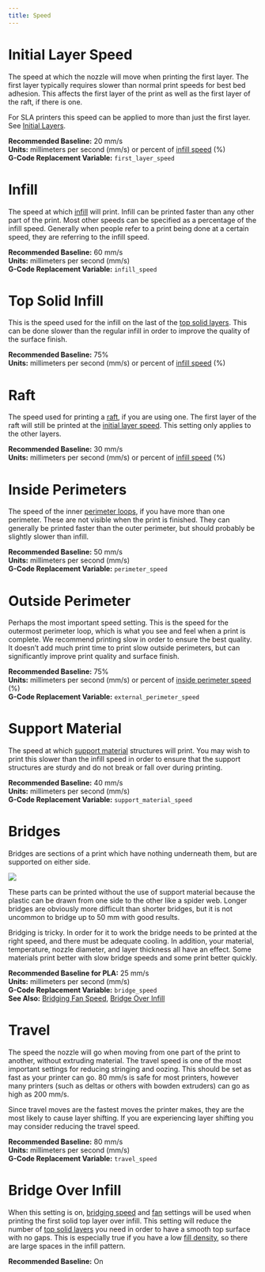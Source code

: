 ```yaml
---
title: Speed
---
```


Initial Layer Speed
===================

The speed at which the nozzle will move when printing the first layer. The first layer typically requires slower than normal print speeds for best bed adhesion. This affects the first layer of the print as well as the first layer of the raft, if there is one.

For SLA printers this speed can be applied to more than just the first layer. See [Initial Layers](sla-speed#initial-layers).

**Recommended Baseline:** 20 mm/s  
**Units:** millimeters per second (mm/s) or percent of [infill speed](#infill-speed) (%)  
**G-Code Replacement Variable:** `first_layer_speed`

Infill
======

The speed at which [infill](../general/infill) will print. Infill can be printed faster than any other part of the print. Most other speeds can be specified as a percentage of the infill speed. Generally when people refer to a print being done at a certain speed, they are referring to the infill speed.

**Recommended Baseline:** 60 mm/s  
**Units:** millimeters per second (mm/s)  
**G-Code Replacement Variable:** `infill_speed`

Top Solid Infill
================

This is the speed used for the infill on the last of the [top solid layers](../general/general#top-solid-layers). This can be done slower than the regular infill in order to improve the quality of the surface finish.

**Recommended Baseline:** 75%  
**Units:** millimeters per second (mm/s) or percent of [infill speed](#infill-speed) (%)

Raft
====

The speed used for printing a [raft](../adhesion/raft), if you are using one. The first layer of the raft will still be printed at the [initial layer speed](#initial-layer-speed). This setting only applies to the other layers.

**Recommended Baseline:** 30 mm/s  
**Units:** millimeters per second (mm/s) or percent of [infill speed](#infill-speed) (%)

Inside Perimeters
=================

The speed of the inner [perimeter loops](../general/general#perimeters), if you have more than one perimeter. These are not visible when the print is finished. They can generally be printed faster than the outer perimeter, but should probably be slightly slower than infill.

**Recommended Baseline:** 50 mm/s  
**Units:** millimeters per second (mm/s)  
**G-Code Replacement Variable:** `perimeter_speed`

Outside Perimeter
=================

Perhaps the most important speed setting. This is the speed for the outermost perimeter loop, which is what you see and feel when a print is complete. We recommend printing slow in order to ensure the best quality. It doesn’t add much print time to print slow outside perimeters, but can significantly improve print quality and surface finish.

**Recommended Baseline:** 75%  
**Units:** millimeters per second (mm/s) or percent of [inside perimeter speed](#inside-perimeters) (%)  
**G-Code Replacement Variable:** `external_perimeter_speed`

Support Material
================

The speed at which [support material](../support/support) structures will print. You may wish to print this slower than the infill speed in order to ensure that the support structures are sturdy and do not break or fall over during printing.

**Recommended Baseline:** 40 mm/s  
**Units:** millimeters per second (mm/s)  
**G-Code Replacement Variable:** `support_material_speed`

Bridges
=======

Bridges are sections of a print which have nothing underneath them, but are supported on either side.

![](https://lh3.googleusercontent.com/adxGgEkZ1fLOS34hl6q7a6z9jDUrPpACuKKeT-iICsDXhR2fNRwQr4bTMf2dG9kVCyea9yKFigFT6mEIwz7syClSLQ)

These parts can be printed without the use of support material because the plastic can be drawn from one side to the other like a spider web. Longer bridges are obviously more difficult than shorter bridges, but it is not uncommon to bridge up to 50 mm with good results.

Bridging is tricky. In order for it to work the bridge needs to be printed at the right speed, and there must be adequate cooling. In addition, your material, temperature, nozzle diameter, and layer thickness all have an effect. Some materials print better with slow bridge speeds and some print better quickly.

**Recommended Baseline for PLA:** 25 mm/s  
**Units:** millimeters per second (mm/s)  
**G-Code Replacement Variable:** `bridge_speed`  
**See Also:** [Bridging Fan Speed](fan#bridging-fan-speed), [Bridge Over Infill](#bridge-over-infill)

Travel
======

The speed the nozzle will go when moving from one part of the print to another, without extruding material. The travel speed is one of the most important settings for reducing stringing and oozing. This should be set as fast as your printer can go. 80 mm/s is safe for most printers, however many printers (such as deltas or others with bowden extruders) can go as high as 200 mm/s.

Since travel moves are the fastest moves the printer makes, they are the most likely to cause layer shifting. If you are experiencing layer shifting you may consider reducing the travel speed.

**Recommended Baseline:** 80 mm/s  
**Units:** millimeters per second (mm/s)  
**G-Code Replacement Variable:** `travel_speed`

Bridge Over Infill
==================

When this setting is on, [bridging speed](#bridges) and [fan](fan#bridging-fan-speed) settings will be used when printing the first solid top layer over infill. This setting will reduce the number of [top solid layers](../general/general#top-solid-layers) you need in order to have a smooth top surface with no gaps. This is especially true if you have a low [fill density](../general/general#fill-density), so there are large spaces in the infill pattern.

**Recommended Baseline:** On